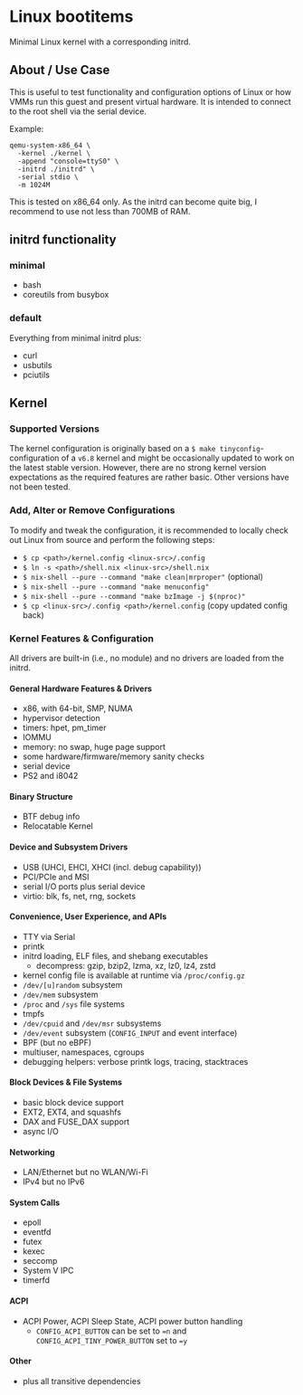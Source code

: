 # Linux bootitems

Minimal Linux kernel with a corresponding initrd.

## About / Use Case

This is useful to test functionality and configuration options of Linux or how
VMMs run this guest and present virtual hardware. It is intended to connect to
the root shell via the serial device.

Example:

```console
qemu-system-x86_64 \
  -kernel ./kernel \
  -append "console=ttyS0" \
  -initrd ./initrd" \
  -serial stdio \
  -m 1024M
```

This is tested on x86_64 only. As the initrd can become quite big, I recommend
to use not less than 700MB of RAM.

## initrd functionality


### minimal
- bash
- coreutils from busybox

### default

Everything from minimal initrd plus:

- curl
- usbutils
- pciutils

## Kernel

### Supported Versions

The kernel configuration is originally based on a
`$ make tinyconfig`-configuration of a `v6.8` kernel and might be occasionally
updated to work on the latest stable version. However, there are no strong
kernel version expectations as the required features are rather basic. Other
versions have not been tested.


### Add, Alter or Remove Configurations

To modify and tweak the configuration, it is recommended to locally check out
Linux from source and perform the following steps:

- `$ cp <path>/kernel.config <linux-src>/.config`
- `$ ln -s <path>/shell.nix <linux-src>/shell.nix`
- `$ nix-shell --pure --command "make clean|mrproper"` (optional)
- `$ nix-shell --pure --command "make menuconfig"`
- `$ nix-shell --pure --command "make bzImage -j $(nproc)"`
- `$ cp <linux-src>/.config <path>/kernel.config` (copy updated config back)

### Kernel Features & Configuration

All drivers are built-in (i.e., no module) and no drivers are loaded from the
initrd.

#### General Hardware Features & Drivers

- x86, with 64-bit, SMP, NUMA
- hypervisor detection
- timers: hpet, pm_timer
- IOMMU
- memory: no swap, huge page support
- some hardware/firmware/memory sanity checks
- serial device
- PS2 and i8042

#### Binary Structure

- BTF debug info
- Relocatable Kernel

#### Device and Subsystem Drivers

- USB (UHCI, EHCI, XHCI (incl. debug capability))
- PCI/PCIe and MSI
- serial I/O ports plus serial device
- virtio: blk, fs, net, rng, sockets

#### Convenience, User Experience, and APIs

- TTY via Serial
- printk
- initrd loading, ELF files, and shebang executables
  - decompress: gzip, bzip2, lzma, xz, lz0, lz4, zstd
- kernel config file is available at runtime via `/proc/config.gz`
- `/dev/[u]random` subsystem
- `/dev/mem` subsystem
- `/proc` and `/sys` file systems
- tmpfs
- `/dev/cpuid` and `/dev/msr` subsystems
- `/dev/event` subsystem (`CONFIG_INPUT` and event interface)
- BPF (but no eBPF)
- multiuser, namespaces, cgroups
- debugging helpers: verbose printk logs, tracing, stacktraces

#### Block Devices & File Systems

- basic block device support
- EXT2, EXT4, and squashfs
- DAX and FUSE_DAX support
- async I/O

#### Networking

- LAN/Ethernet but no WLAN/Wi-Fi
- IPv4 but no IPv6

#### System Calls

- epoll
- eventfd
- futex
- kexec
- seccomp
- System V IPC
- timerfd

#### ACPI

- ACPI Power, ACPI Sleep State, ACPI power button handling
  - `CONFIG_ACPI_BUTTON` can be set to `=n` and `CONFIG_ACPI_TINY_POWER_BUTTON`
    set to `=y`

#### Other

- plus all transitive dependencies
